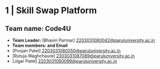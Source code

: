 # 1 | Skill Swap Platform
## Team name: Code4U
- **Team Leader:** [Bhavin Parmar]   [2203031080042@paruluniversity.ac.in](mailto:2203031080042@paruluniversity.ac.in)
- **Team members: and Email**
- [Poojan Patel]   [2203031080050@paruluniversity.ac.in](mailto:2203031080042@paruluniversity.ac.in)
- [Rutuja Waghchaure] [2303031087089@paruluniversity.ac.in](mailto:2203031080042@paruluniversity.ac.in)
- [Jigar Patel]  [2203031080099@paruluniversity.ac.in](mailto:2203031080042@paruluniversity.ac.in)




